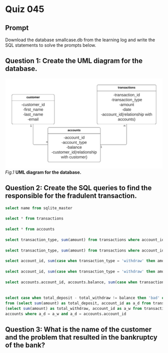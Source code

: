 # Quiz 045

## Prompt
Download the database smallcase.db from the learning log and write the SQL statements to solve the prompts below.


## Question 1: Create the UML diagram for the database.

![](/Assets/Quiz045_UML.jpeg)
*Fig.1* **UML diagram for the database.**

## Question 2: Create the SQL queries to find the responsible for the fradulent transaction.

```.sql
select name from sqlite_master

select * from transactions

select * from accounts

select transaction_type, sum(amount) from transactions where account_id = 1 and transaction_type = 'withdraw' or transaction_type = 'deposit' and account_id = 1 group by transaction_type

select transaction_type, sum(amount) from transactions where account_id = 2 and transaction_type = 'withdraw' or transaction_type = 'deposit' and account_id = 2 group by transaction_type

select account_id, sum(case when transaction_type = 'withdraw' then amount else 0 end) as withdraw, sum(case when transaction_type = 'deposit' then amount else 0 end) as deposit from transactions group by account_id

select account_id, sum(case when transaction_type = 'withdraw' then amount else 0 end) as withdraw, sum(case when transaction_type = 'deposit' then amount else 0 end) as deposit, sum(case when transaction_type = 'withdraw' then amount else 0 end) - sum(case when transaction_type = 'deposit' then amount else 0 end) as expected_balance from transactions group by account_id

select accounts.account_id, accounts.balance, sum(case when transaction_type = 'withdraw' then amount else 0 end) as withdraw, sum(case when transactions.transaction_type = 'deposit' then amount else 0 end) as deposit, sum(case when transactions.transaction_type = 'deposit' then amount else 0 end) - sum(case when transactions.transaction_type = 'withdraw' then amount else 0 end) as expected_balance from transactions inner join accounts on transactions.account_id = accounts.account_id group by accounts.account_id


select case when total_deposit - total_withdraw != balance then 'bad' else 'good' end as 'Status' , total_deposit, total_withdraw, balance, account_id
from (select sum(amount) as total_deposit, account_id as a_d from transactions where transaction_type = 'deposit' group by account_id),
(select sum(amount) as total_withdraw, account_id as a_w from transactions where transaction_type = 'withdraw' group by account_id),
accounts where a_d = a_w and a_d = accounts.account_id
```



## Question 3: What is the name of the customer and the problem that resulted in the bankruptcy of the bank?







